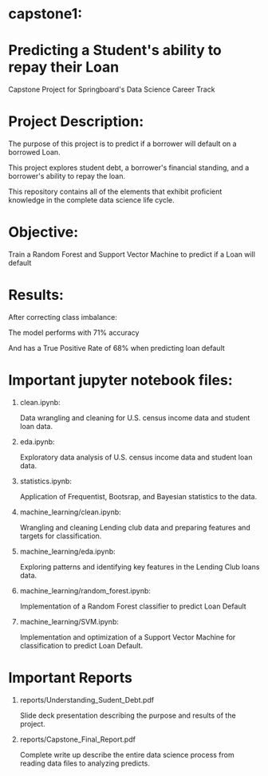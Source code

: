 # capstone1:
# Predicting a Student's ability to repay their Loan

Capstone Project for Springboard's Data Science Career Track

# Project Description:

The purpose of this project is to predict if a borrower will default on a borrowed Loan. 

This project explores student debt, a borrower's financial standing, and a borrower's ability to repay the loan.

This repository contains all of the elements that exhibit proficient knowledge in the complete data science life cycle.

# Objective:
Train a Random Forest and Support Vector Machine to predict if a Loan will default

# Results:
After correcting class imbalance: 

  The model performs with 71% accuracy
  
  And has a True Positive Rate of 68% when predicting loan default


# Important jupyter notebook files:
  1. clean.ipynb: 
      
      Data wrangling and cleaning for U.S. census income data and student loan data.
      
      
  2. eda.ipynb: 
      
      Exploratory data analysis of U.S. census income data and student loan data.
      
      
  3. statistics.ipynb:  
      
      Application of Frequentist, Bootsrap, and Bayesian statistics to the data.
      
      
  4. machine_learning/clean.ipynb:  
  
      Wrangling and cleaning Lending club data and preparing features and targets for classification.
      
      
  5. machine_learning/eda.ipynb:  
  
      Exploring patterns and identifying key features in the Lending Club loans data. 
      
      
  6. machine_learning/random_forest.ipynb:  
  
      Implementation of a Random Forest classifier to predict Loan Default
      
      
  7. machine_learning/SVM.ipynb:   
  
      Implementation and optimization of a Support Vector Machine for classification to predict Loan Default. 
      
      
  
# Important Reports
  1. reports/Understanding_Sudent_Debt.pdf
  
      Slide deck presentation describing the purpose and results of the project.
      
      
  2. reports/Capstone_Final_Report.pdf
  
      Complete write up describe the entire data science process from reading data files to analyzing predicts. 
      
      
      

